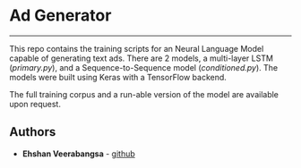 # Ad Generator
***

This repo contains the training scripts for an Neural Language Model capable of generating text ads.
There are 2 models, a multi-layer LSTM (*primary.py*), and a Sequence-to-Sequence model (*conditioned.py*). The models were built using  Keras with a TensorFlow backend. 

The full training corpus and a run-able version of the model are available upon request. 

## Authors

* **Ehshan Veerabangsa** - [github](https://github.com/ehshan)
